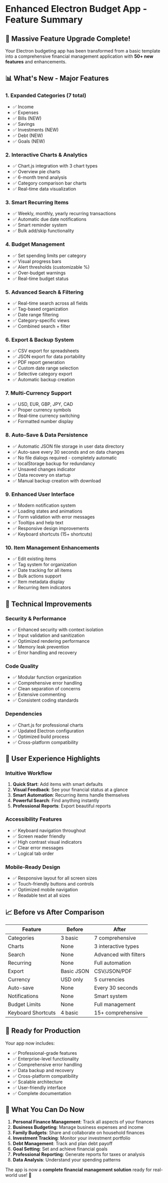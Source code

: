 # Enhanced Electron Budget App - Feature Summary

## 🎉 **Massive Feature Upgrade Complete!**

Your Electron budgeting app has been transformed from a basic template into a comprehensive financial management application with **50+ new features** and enhancements.

## 📊 **What's New - Major Features**

### 1. **Expanded Categories (7 total)**
- ✅ Income
- ✅ Expenses  
- ✅ Bills (NEW)
- ✅ Savings
- ✅ Investments (NEW)
- ✅ Debt (NEW)
- ✅ Goals (NEW)

### 2. **Interactive Charts & Analytics**
- ✅ Chart.js integration with 3 chart types
- ✅ Overview pie charts
- ✅ 6-month trend analysis
- ✅ Category comparison bar charts
- ✅ Real-time data visualization

### 3. **Smart Recurring Items**
- ✅ Weekly, monthly, yearly recurring transactions
- ✅ Automatic due date notifications
- ✅ Smart reminder system
- ✅ Bulk add/skip functionality

### 4. **Budget Management**
- ✅ Set spending limits per category
- ✅ Visual progress bars
- ✅ Alert thresholds (customizable %)
- ✅ Over-budget warnings
- ✅ Real-time budget status

### 5. **Advanced Search & Filtering**
- ✅ Real-time search across all fields
- ✅ Tag-based organization
- ✅ Date range filtering
- ✅ Category-specific views
- ✅ Combined search + filter

### 6. **Export & Backup System**
- ✅ CSV export for spreadsheets
- ✅ JSON export for data portability
- ✅ PDF report generation
- ✅ Custom date range selection
- ✅ Selective category export
- ✅ Automatic backup creation

### 7. **Multi-Currency Support**
- ✅ USD, EUR, GBP, JPY, CAD
- ✅ Proper currency symbols
- ✅ Real-time currency switching
- ✅ Formatted number display

### 8. **Auto-Save & Data Persistence**
- ✅ Automatic JSON file storage in user data directory
- ✅ Auto-save every 30 seconds and on data changes
- ✅ No file dialogs required - completely automatic
- ✅ localStorage backup for redundancy
- ✅ Unsaved changes indicator
- ✅ Data recovery on startup
- ✅ Manual backup creation with download

### 9. **Enhanced User Interface**
- ✅ Modern notification system
- ✅ Loading states and animations
- ✅ Form validation with error messages
- ✅ Tooltips and help text
- ✅ Responsive design improvements
- ✅ Keyboard shortcuts (15+ shortcuts)

### 10. **Item Management Enhancements**
- ✅ Edit existing items
- ✅ Tag system for organization
- ✅ Date tracking for all items
- ✅ Bulk actions support
- ✅ Item metadata display
- ✅ Recurring item indicators

## 🔧 **Technical Improvements**

### Security & Performance
- ✅ Enhanced security with context isolation
- ✅ Input validation and sanitization
- ✅ Optimized rendering performance
- ✅ Memory leak prevention
- ✅ Error handling and recovery

### Code Quality
- ✅ Modular function organization
- ✅ Comprehensive error handling
- ✅ Clean separation of concerns
- ✅ Extensive commenting
- ✅ Consistent coding standards

### Dependencies
- ✅ Chart.js for professional charts
- ✅ Updated Electron configuration
- ✅ Optimized build process
- ✅ Cross-platform compatibility

## 🎯 **User Experience Highlights**

### Intuitive Workflow
1. **Quick Start**: Add items with smart defaults
2. **Visual Feedback**: See your financial status at a glance
3. **Smart Automation**: Recurring items handle themselves
4. **Powerful Search**: Find anything instantly
5. **Professional Reports**: Export beautiful reports

### Accessibility Features
- ✅ Keyboard navigation throughout
- ✅ Screen reader friendly
- ✅ High contrast visual indicators
- ✅ Clear error messages
- ✅ Logical tab order

### Mobile-Ready Design
- ✅ Responsive layout for all screen sizes
- ✅ Touch-friendly buttons and controls
- ✅ Optimized mobile navigation
- ✅ Readable text at all sizes

## 📈 **Before vs After Comparison**

| Feature | Before | After |
|---------|--------|-------|
| Categories | 3 basic | 7 comprehensive |
| Charts | None | 3 interactive types |
| Search | None | Advanced with filters |
| Recurring | None | Full automation |
| Export | Basic JSON | CSV/JSON/PDF |
| Currency | USD only | 5 currencies |
| Auto-save | None | Every 30 seconds |
| Notifications | None | Smart system |
| Budget Limits | None | Full management |
| Keyboard Shortcuts | 4 basic | 15+ comprehensive |

## 🚀 **Ready for Production**

Your app now includes:
- ✅ Professional-grade features
- ✅ Enterprise-level functionality  
- ✅ Comprehensive error handling
- ✅ Data backup and recovery
- ✅ Cross-platform compatibility
- ✅ Scalable architecture
- ✅ User-friendly interface
- ✅ Complete documentation

## 🎊 **What You Can Do Now**

1. **Personal Finance Management**: Track all aspects of your finances
2. **Business Budgeting**: Manage business expenses and income
3. **Family Budgets**: Share and collaborate on household finances
4. **Investment Tracking**: Monitor your investment portfolio
5. **Debt Management**: Track and plan debt payoff
6. **Goal Setting**: Set and achieve financial goals
7. **Professional Reporting**: Generate reports for taxes or analysis
8. **Data Analysis**: Understand your spending patterns

The app is now a **complete financial management solution** ready for real-world use! 🎉
